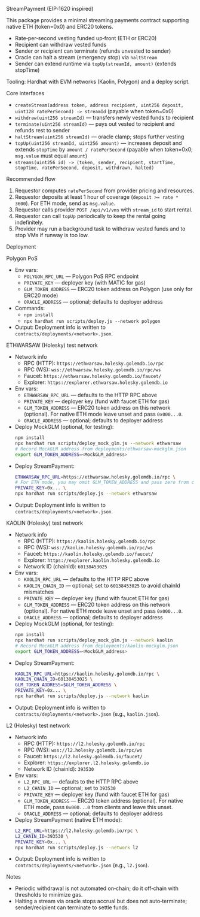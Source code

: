 StreamPayment (EIP‑1620 inspired)

This package provides a minimal streaming payments contract supporting native ETH (token=0x0) and ERC20 tokens.

- Rate‑per‑second vesting funded up‑front (ETH or ERC20)
- Recipient can withdraw vested funds
- Sender or recipient can terminate (refunds unvested to sender)
- Oracle can halt a stream (emergency stop) via `haltStream`
- Sender can extend runtime via `topUp(streamId, amount)` (extends stopTime)

Tooling: Hardhat with EVM networks (Kaolin, Polygon) and a deploy script.

Core interfaces

- `createStream(address token, address recipient, uint256 deposit, uint128 ratePerSecond) -> streamId` (payable when token=0x0)
- `withdraw(uint256 streamId)` — transfers newly vested funds to recipient
- `terminate(uint256 streamId)` — pays out vested to recipient and refunds rest to sender
- `haltStream(uint256 streamId)` — oracle clamp; stops further vesting
- `topUp(uint256 streamId, uint256 amount)` — increases deposit and extends `stopTime` by `amount / ratePerSecond` (payable when token=0x0; `msg.value` must equal `amount`)
- `streams(uint256 id) -> (token, sender, recipient, startTime, stopTime, ratePerSecond, deposit, withdrawn, halted)`

Recommended flow

1) Requestor computes `ratePerSecond` from provider pricing and resources.
2) Requestor deposits at least 1 hour of coverage (`deposit >= rate * 3600`). For ETH mode, send as `msg.value`.
3) Requestor calls provider `POST /api/v1/vms` with `stream_id` to start rental.
4) Requestor can call `topUp` periodically to keep the rental going indefinitely.
5) Provider may run a background task to withdraw vested funds and to stop VMs if runway is too low.

Deployment

Polygon PoS

- Env vars:
  - `POLYGON_RPC_URL` — Polygon PoS RPC endpoint
  - `PRIVATE_KEY` — deployer key (with MATIC for gas)
  - `GLM_TOKEN_ADDRESS` — ERC20 token address on Polygon (use only for ERC20 mode)
  - `ORACLE_ADDRESS` — optional; defaults to deployer address
- Commands:
  - `npm install`
  - `npx hardhat run scripts/deploy.js --network polygon`
- Output: Deployment info is written to `contracts/deployments/<network>.json`.

ETHWARSAW (Holesky) test network

- Network info
  - RPC (HTTP): `https://ethwarsaw.holesky.golemdb.io/rpc`
  - RPC (WS): `wss://ethwarsaw.holesky.golemdb.io/rpc/ws`
  - Faucet: `https://ethwarsaw.holesky.golemdb.io/faucet/`
  - Explorer: `https://explorer.ethwarsaw.holesky.golemdb.io`
- Env vars:
  - `ETHWARSAW_RPC_URL` — defaults to the HTTP RPC above
  - `PRIVATE_KEY` — deployer key (fund with faucet ETH for gas)
  - `GLM_TOKEN_ADDRESS` — ERC20 token address on this network (optional). For native ETH mode leave unset and pass `0x000...0`.
  - `ORACLE_ADDRESS` — optional; defaults to deployer address
- Deploy MockGLM (optional, for testing):
  ```bash
  npm install
  npx hardhat run scripts/deploy_mock_glm.js --network ethwarsaw
  # Record MockGLM address from deployments/ethwarsaw-mockglm.json
  export GLM_TOKEN_ADDRESS=<MockGLM_address>
  ```
- Deploy StreamPayment:
  ```bash
  ETHWARSAW_RPC_URL=https://ethwarsaw.holesky.golemdb.io/rpc \
  # For ETH mode, you may omit GLM_TOKEN_ADDRESS and pass zero from clients
  PRIVATE_KEY=0x... \
  npx hardhat run scripts/deploy.js --network ethwarsaw
  ```
- Output: Deployment info is written to `contracts/deployments/<network>.json`.

KAOLIN (Holesky) test network

- Network info
  - RPC (HTTP): `https://kaolin.holesky.golemdb.io/rpc`
  - RPC (WS): `wss://kaolin.holesky.golemdb.io/rpc/ws`
  - Faucet: `https://kaolin.holesky.golemdb.io/faucet/`
  - Explorer: `https://explorer.kaolin.holesky.golemdb.io`
  - Network ID (chainId): `60138453025`
- Env vars:
  - `KAOLIN_RPC_URL` — defaults to the HTTP RPC above
  - `KAOLIN_CHAIN_ID` — optional; set to `60138453025` to avoid chainId mismatches
  - `PRIVATE_KEY` — deployer key (fund with faucet ETH for gas)
  - `GLM_TOKEN_ADDRESS` — ERC20 token address on this network (optional). For native ETH mode leave unset and pass `0x000...0`.
  - `ORACLE_ADDRESS` — optional; defaults to deployer address
- Deploy MockGLM (optional, for testing):
  ```bash
  npm install
  npx hardhat run scripts/deploy_mock_glm.js --network kaolin
  # Record MockGLM address from deployments/kaolin-mockglm.json
  export GLM_TOKEN_ADDRESS=<MockGLM_address>
  ```
- Deploy StreamPayment:
  ```bash
  KAOLIN_RPC_URL=https://kaolin.holesky.golemdb.io/rpc \
  KAOLIN_CHAIN_ID=60138453025 \
  GLM_TOKEN_ADDRESS=$GLM_TOKEN_ADDRESS \
  PRIVATE_KEY=0x... \
  npx hardhat run scripts/deploy.js --network kaolin
  ```
- Output: Deployment info is written to `contracts/deployments/<network>.json` (e.g., `kaolin.json`).

L2 (Holesky) test network

- Network info
  - RPC (HTTP): `https://l2.holesky.golemdb.io/rpc`
  - RPC (WS): `wss://l2.holesky.golemdb.io/rpc/ws`
  - Faucet: `https://l2.holesky.golemdb.io/faucet/`
  - Explorer: `https://explorer.l2.holesky.golemdb.io`
  - Network ID (chainId): `393530`
- Env vars:
  - `L2_RPC_URL` — defaults to the HTTP RPC above
  - `L2_CHAIN_ID` — optional; set to `393530`
  - `PRIVATE_KEY` — deployer key (fund with faucet ETH for gas)
  - `GLM_TOKEN_ADDRESS` — ERC20 token address (optional). For native ETH mode, pass `0x000...0` from clients and leave this unset.
  - `ORACLE_ADDRESS` — optional; defaults to deployer address
- Deploy StreamPayment (native ETH mode):
  ```bash
  L2_RPC_URL=https://l2.holesky.golemdb.io/rpc \
  L2_CHAIN_ID=393530 \
  PRIVATE_KEY=0x... \
  npx hardhat run scripts/deploy.js --network l2
  ```
- Output: Deployment info is written to `contracts/deployments/<network>.json` (e.g., `l2.json`).

Notes

- Periodic withdrawal is not automated on‑chain; do it off‑chain with thresholds to minimize gas.
- Halting a stream via oracle stops accrual but does not auto‑terminate; sender/recipient can terminate to settle funds.
